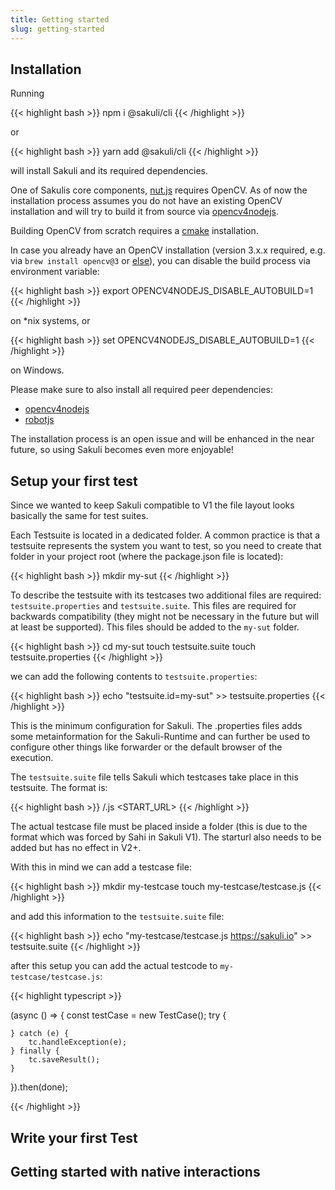 ```yaml
---
title: Getting started
slug: getting-started
---
```


## Installation

Running

{{< highlight bash >}}
npm i @sakuli/cli
{{< /highlight >}}

or

{{< highlight bash >}}
yarn add @sakuli/cli
{{< /highlight >}}

will install Sakuli and its required dependencies.


One of Sakulis core components, [nut.js](https://github.com/nut-tree/nut-js) requires OpenCV.
As of now the installation process assumes you do not have an existing OpenCV installation and will try to build it from source via [opencv4nodejs](https://github.com/justadudewhohacks/opencv4nodejs).

Building OpenCV from scratch requires a [cmake](https://cmake.org/) installation.

In case you already have an OpenCV installation (version 3.x.x required, e.g. via `brew install opencv@3` or [else](https://docs.opencv.org/3.4/df/d65/tutorial_table_of_content_introduction.html)), you can disable the build process via environment variable:

{{< highlight bash >}}
export OPENCV4NODEJS_DISABLE_AUTOBUILD=1
{{< /highlight >}}

on *nix systems, or 

{{< highlight bash >}}
set OPENCV4NODEJS_DISABLE_AUTOBUILD=1
{{< /highlight >}}

on Windows.

Please make sure to also install all required peer dependencies:

- [opencv4nodejs](https://github.com/justadudewhohacks/opencv4nodejs#how-to-install)
- [robotjs](http://robotjs.io/docs/building)

The installation process is an open issue and will be enhanced in the near future, so using Sakuli becomes even more enjoyable!

## Setup your first test

Since we wanted to keep Sakuli compatible to V1 the file layout looks basically the same for test suites.

Each Testsuite is located in a dedicated folder. A common practice is that a testsuite represents the system you want to test, so you need to create that folder in your project root (where the package.json file is located):

{{< highlight bash >}}
mkdir my-sut
{{< /highlight >}}

To describe the testsuite with its testcases two additional files are required: `testsuite.properties` and `testsuite.suite`. This files are required for backwards compatibility (they might not be necessary in the future but will at least be supported). This files should be added to the `my-sut` folder.

{{< highlight bash >}}
cd my-sut
touch testsuite.suite
touch testsuite.properties
{{< /highlight >}}

we can add the following contents to `testsuite.properties`:

{{< highlight bash >}}
echo "testsuite.id=my-sut" >> testsuite.properties
{{< /highlight >}}

This is the minimum configuration for Sakuli. The .properties files adds some metainformation for the Sakuli-Runtime and can further be used to configure other things like forwarder or the default browser of the execution.

The `testsuite.suite` file tells Sakuli which testcases take place in this testsuite. The format is:

{{< highlight bash >}}
<FOLDER-NAME>/<FILE-NAME>.js <START_URL>
{{< /highlight >}}

The actual testcase file must be placed inside a folder (this is due to the format which was forced by Sahi in Sakuli V1). The starturl also needs to be added but has no effect in V2+.

With this in mind we can add a testcase file:

{{< highlight bash >}}
mkdir my-testcase
touch my-testcase/testcase.js
{{< /highlight >}}

and add this information to the `testsuite.suite` file:

{{< highlight bash >}}
echo "my-testcase/testcase.js https://sakuli.io" >> testsuite.suite
{{< /highlight >}}

after this setup you can add the actual testcode to `my-testcase/testcase.js`:

{{< highlight typescript >}}

(async () => {
    const testCase = new TestCase();
    try {

    } catch (e) {
        tc.handleException(e);
    } finally {
        tc.saveResult();
    }

}).then(done);

{{< /highlight >}}

## Write your first Test



## Getting started with native interactions